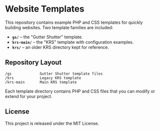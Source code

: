 # Website Templates

This repository contains example PHP and CSS templates for quickly building websites. Two template families are included:

- **`gs/`** – the "Gutter Shutter" template.
- **`krs-main/`** – the "KRS" template with configuration examples.
- **`krs/`** – an older KRS directory kept for reference.

## Repository Layout

```
/gs             Gutter Shutter template files
/krs            Legacy KRS template
/krs-main       Main KRS template
```

Each template directory contains PHP and CSS files that you can modify or extend for your project.

## License

This project is released under the MIT License.
